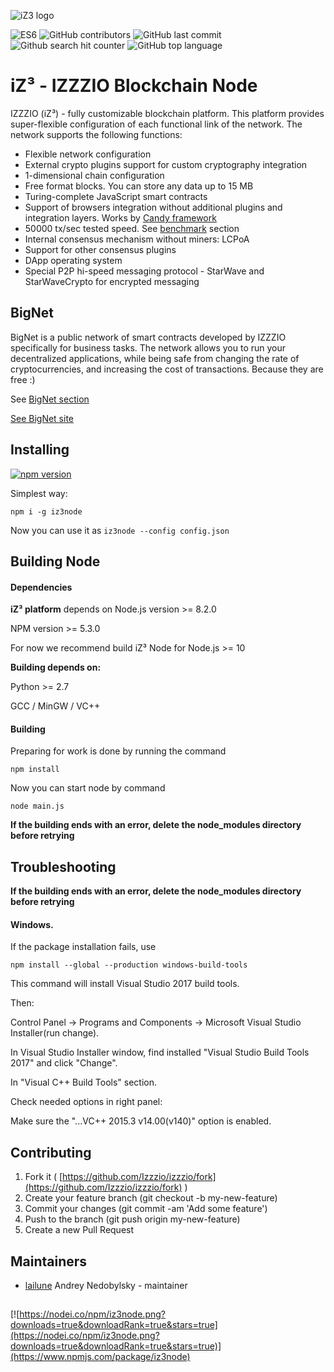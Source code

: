 ![iZ3 logo](https://github.com/Izzzio/izzzio/raw/master/logo.png)

![ES6](https://img.shields.io/badge/es-6-brightgreen.svg)
![GitHub contributors](https://img.shields.io/github/contributors/izzzio/izzzio.svg)
![GitHub last commit](https://img.shields.io/github/last-commit/izzzio/izzzio.svg)
![Github search hit counter](https://img.shields.io/github/search/izzzio/izzzio/goto.svg)
![GitHub top language](https://img.shields.io/github/languages/top/izzzio/izzzio.svg)
# iZ³ - IZZZIO Blockchain Node

IZZZIO (iZ³) - fully customizable blockchain platform. This platform provides super-flexible configuration of each functional link of the network. The network supports the following functions:

+ Flexible network configuration
+ External crypto plugins support for custom cryptography integration
+ 1-dimensional chain configuration
+ Free format blocks. You can store any data up to 15 MB
+ Turing-complete JavaScript smart contracts
+ Support of browsers integration without additional plugins and integration layers. Works by [Candy framework](https://github.com/Izzzio/Candy)
+ 50000 tx/sec tested speed. See [benchmark](benchmark) section
+ Internal consensus mechanism without miners: LCPoA
+ Support for other consensus plugins
+ DApp operating system
+ Special P2P hi-speed messaging protocol - StarWave and StarWaveCrypto for encrypted messaging

## BigNet

BigNet is a public network of smart contracts developed by IZZZIO specifically for business tasks. The network allows you to run your decentralized applications, while being safe from changing the rate of cryptocurrencies, and increasing the cost of transactions. Because they are free :)

See [BigNet section](BigNet)

[See BigNet site](https://bignet.izzz.io)

## Installing

[![npm version](https://badge.fury.io/js/iz3node.svg)](https://www.npmjs.com/package/iz3node)

Simplest way:

``npm i -g iz3node``

Now you can use it as ``iz3node --config config.json``

## Building Node


#### Dependencies

**iZ³ platform** depends on Node.js version >= 8.2.0

NPM version >= 5.3.0

For now we recommend build iZ³ Node for Node.js >= 10

**Building depends on:**

Python >= 2.7

GCC / MinGW / VC++


#### Building

Preparing for work is done by running the command 
```
npm install
```

Now you can start node by command

```
node main.js
```

**If the building ends with an error, delete the node_modules directory before retrying**

## Troubleshooting
**If the building ends with an error, delete the node_modules directory before retrying**

#### Windows.

If the package installation fails, use

```
npm install --global --production windows-build-tools
```
This command will install Visual Studio 2017 build tools.

Then:

Control Panel -> Programs and Components -> Microsoft Visual Studio Installer(run change).

In Visual Studio Installer window, find installed "Visual Studio Build Tools 2017" and click "Change".

In "Visual C++ Build Tools" section.

Check needed options in right panel:

Make sure the "...VC++ 2015.3 v14.00(v140)" option is enabled.


## Contributing

1. Fork it ( [https://github.com/Izzzio/izzzio/fork](https://github.com/Izzzio/izzzio/fork) )
2. Create your feature branch (git checkout -b my-new-feature)
3. Commit your changes (git commit -am 'Add some feature')
4. Push to the branch (git push origin my-new-feature)
5. Create a new Pull Request

## Maintainers

- [lailune](https://github.com/lailune) Andrey Nedobylsky - maintainer


## 

[![https://nodei.co/npm/iz3node.png?downloads=true&downloadRank=true&stars=true](https://nodei.co/npm/iz3node.png?downloads=true&downloadRank=true&stars=true)](https://www.npmjs.com/package/iz3node)
